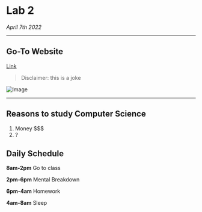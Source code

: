 # Lab 2

*April 7th 2022*

***

## Go-To Website
[Link](https://www.wikihow.com/Drop-Out-of-College)
> Disclaimer: this is a joke

![Image](https://64.media.tumblr.com/805cea96d6e15b50db78b1f45133a72e/1b0039bb91761b56-3e/s1280x1920/fca8ab133abeefd9c8ba0bf80d30b6b954532bfe.jpg)

***

## Reasons to study Computer Science

1. Money $$$
2. ?

## Daily Schedule
**8am-2pm** Go to class

**2pm-6pm** Mental Breakdown

**6pm-4am** Homework

**4am-8am** Sleep
